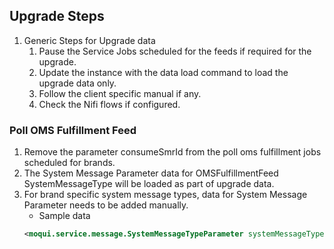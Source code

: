 ## Upgrade Steps
1. Generic Steps for Upgrade data
    1. Pause the Service Jobs scheduled for the feeds if required for the upgrade.
    2. Update the instance with the data load command to load the upgrade data only.
    3. Follow the client specific manual if any.
    4. Check the Nifi flows if configured.

### Poll OMS Fulfillment Feed
1. Remove the parameter consumeSmrId from the poll oms fulfillment jobs scheduled for brands.
2. The System Message Parameter data for OMSFulfillmentFeed SystemMessageType will be loaded as part of upgrade data.
3. For brand specific system message types, data for System Message Parameter needs to be added manually.
   - Sample data
    ```xml
   <moqui.service.message.SystemMessageTypeParameter systemMessageTypeId="OMSFulfillmentFeed_STORE_A" parameterName="consumeSmrId" parameterValue="" systemMessageRemoteId=""/>
   ```
   